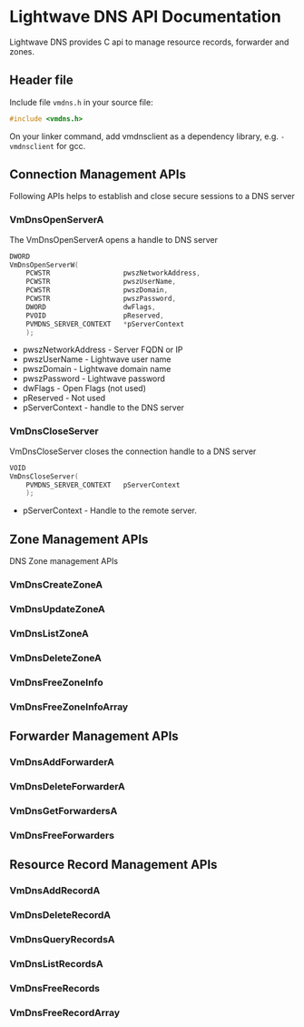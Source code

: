 # Lightwave DNS API Documentation
Lightwave DNS provides C api to manage resource records, forwarder and zones.

## Header file

Include file `vmdns.h` in your source file:

```C
#include <vmdns.h>
```

On your linker command, add vmdnsclient as a dependency library, e.g. `-vmdnsclient` for gcc.

## Connection Management APIs
Following APIs helps to establish and close secure sessions to a DNS server

### VmDnsOpenServerA
The VmDnsOpenServerA opens a handle to DNS server

```C
DWORD
VmDnsOpenServerW(
    PCWSTR                  pwszNetworkAddress,
    PCWSTR                  pwszUserName,
    PCWSTR                  pwszDomain,
    PCWSTR                  pwszPassword,
    DWORD                   dwFlags,
    PVOID                   pReserved,
    PVMDNS_SERVER_CONTEXT   *pServerContext
    );
```

* pwszNetworkAddress    - Server FQDN or IP
* pwszUserName          - Lightwave user name
* pwszDomain            - Lightwave domain name
* pwszPassword          - Lightwave password
* dwFlags               - Open Flags (not used)
* pReserved             - Not used
* pServerContext        - handle to the DNS server

### VmDnsCloseServer
VmDnsCloseServer closes the connection handle to a DNS server

```C
VOID
VmDnsCloseServer(
    PVMDNS_SERVER_CONTEXT   pServerContext
    );
```

* pServerContext        - Handle to the remote server.

## Zone Management APIs
DNS Zone management APIs

### VmDnsCreateZoneA
### VmDnsUpdateZoneA
### VmDnsListZoneA
### VmDnsDeleteZoneA
### VmDnsFreeZoneInfo
### VmDnsFreeZoneInfoArray

## Forwarder Management APIs

### VmDnsAddForwarderA
### VmDnsDeleteForwarderA
### VmDnsGetForwardersA
### VmDnsFreeForwarders

## Resource Record Management APIs

### VmDnsAddRecordA
### VmDnsDeleteRecordA
### VmDnsQueryRecordsA
### VmDnsListRecordsA
### VmDnsFreeRecords
### VmDnsFreeRecordArray
